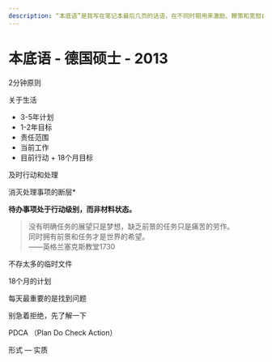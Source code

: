 ```yaml
---
description: “本底语”是我写在笔记本最后几页的话语，在不同时期用来激励、鞭策和宽慰自己。
---
```


# 本底语 - 德国硕士 - 2013

2分钟原则

关于生活

* 3-5年计划
* 1-2年目标
* 责任范围
* 当前工作
* 目前行动 + 18个月目标

及时行动和处理

消灭处理事项的断层\*

**待办事项处于行动级别，而非材料状态。**

> 没有明确任务的展望只是梦想，缺乏前景的任务只是痛苦的劳作。  
> 同时拥有前景和任务才是世界的希望。  
>                                                                                                ——英格兰塞克斯教堂1730

不存太多的临时文件

18个月的计划

每天最重要的是找到问题

别急着拒绝，先了解一下

PDCA （Plan Do Check Action）

形式 –– 实质


